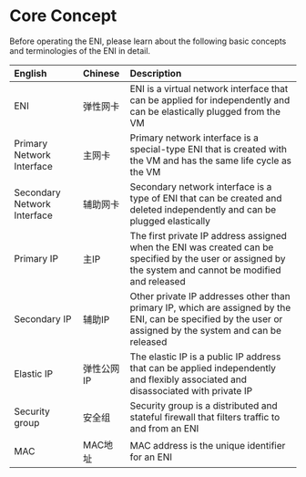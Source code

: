 # Core Concept
Before operating the ENI, please learn about the following basic concepts and terminologies of the ENI in detail.

| English | Chinese | Description |
| :- | :- | :- |
| ENI | 弹性网卡 | ENI is a virtual network interface that can be applied for independently and can be elastically plugged from the VM |
| Primary Network Interface | 主网卡 | Primary network interface is a special-type ENI that is created with the VM and has the same life cycle as the VM |
| Secondary Network Interface | 辅助网卡 | Secondary network interface is a type of ENI that can be created and deleted independently and can be plugged elastically|
| Primary IP | 主IP | The first private IP address assigned when the ENI was created can be specified by the user or assigned by the system and cannot be modified and released |
| Secondary IP | 辅助IP | Other private IP addresses other than primary IP, which are assigned by the ENI, can be specified by the user or assigned by the system and can be released |
| Elastic IP | 弹性公网IP | The elastic IP is a public IP address that can be applied independently and flexibly associated and disassociated with private IP |
| Security group | 安全组 | Security group is a distributed and stateful firewall that filters traffic to and from an ENI |
| MAC | MAC地址 | MAC address is the unique identifier for an ENI |